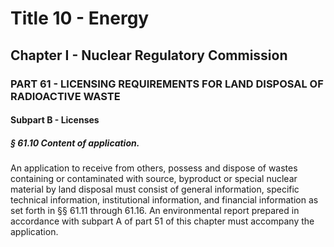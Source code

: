 
# Title 10 - Energy
## Chapter I - Nuclear Regulatory Commission
### PART 61 - LICENSING REQUIREMENTS FOR LAND DISPOSAL OF RADIOACTIVE WASTE
#### Subpart B - Licenses
##### § 61.10 Content of application.

An application to receive from others, possess and dispose of wastes containing or contaminated with source, byproduct or special nuclear material by land disposal must consist of general information, specific technical information, institutional information, and financial information as set forth in §§ 61.11 through 61.16. An environmental report prepared in accordance with subpart A of part 51 of this chapter must accompany the application.

